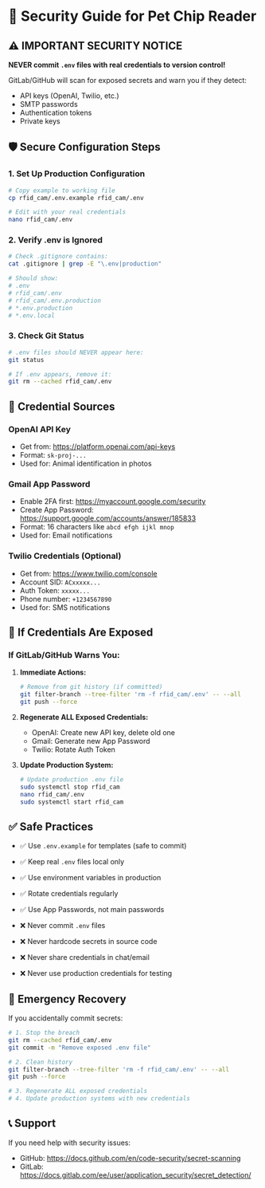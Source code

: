 # 🔐 Security Guide for Pet Chip Reader

## ⚠️ IMPORTANT SECURITY NOTICE

**NEVER commit `.env` files with real credentials to version control!**

GitLab/GitHub will scan for exposed secrets and warn you if they detect:
- API keys (OpenAI, Twilio, etc.)
- SMTP passwords
- Authentication tokens
- Private keys

## 🛡️ Secure Configuration Steps

### 1. Set Up Production Configuration

```bash
# Copy example to working file
cp rfid_cam/.env.example rfid_cam/.env

# Edit with your real credentials
nano rfid_cam/.env
```

### 2. Verify .env is Ignored

```bash
# Check .gitignore contains:
cat .gitignore | grep -E "\.env|production"

# Should show:
# .env
# rfid_cam/.env
# rfid_cam/.env.production
# *.env.production
# *.env.local
```

### 3. Check Git Status

```bash
# .env files should NEVER appear here:
git status

# If .env appears, remove it:
git rm --cached rfid_cam/.env
```

## 🔑 Credential Sources

### OpenAI API Key
- Get from: https://platform.openai.com/api-keys
- Format: `sk-proj-...`
- Used for: Animal identification in photos

### Gmail App Password
- Enable 2FA first: https://myaccount.google.com/security
- Create App Password: https://support.google.com/accounts/answer/185833
- Format: 16 characters like `abcd efgh ijkl mnop`
- Used for: Email notifications

### Twilio Credentials (Optional)
- Get from: https://www.twilio.com/console
- Account SID: `ACxxxxx...`
- Auth Token: `xxxxx...`
- Phone number: `+1234567890`
- Used for: SMS notifications

## 🚨 If Credentials Are Exposed

### If GitLab/GitHub Warns You:

1. **Immediate Actions:**
   ```bash
   # Remove from git history (if committed)
   git filter-branch --tree-filter 'rm -f rfid_cam/.env' -- --all
   git push --force
   ```

2. **Regenerate ALL Exposed Credentials:**
   - OpenAI: Create new API key, delete old one
   - Gmail: Generate new App Password
   - Twilio: Rotate Auth Token

3. **Update Production System:**
   ```bash
   # Update production .env file
   sudo systemctl stop rfid_cam
   nano rfid_cam/.env
   sudo systemctl start rfid_cam
   ```

## ✅ Safe Practices

- ✅ Use `.env.example` for templates (safe to commit)
- ✅ Keep real `.env` files local only
- ✅ Use environment variables in production
- ✅ Rotate credentials regularly
- ✅ Use App Passwords, not main passwords

- ❌ Never commit `.env` files
- ❌ Never hardcode secrets in source code  
- ❌ Never share credentials in chat/email
- ❌ Never use production credentials for testing

## 🔄 Emergency Recovery

If you accidentally commit secrets:

```bash
# 1. Stop the breach
git rm --cached rfid_cam/.env
git commit -m "Remove exposed .env file"

# 2. Clean history
git filter-branch --tree-filter 'rm -f rfid_cam/.env' -- --all
git push --force

# 3. Regenerate ALL exposed credentials
# 4. Update production systems with new credentials
```

## 📞 Support

If you need help with security issues:
- GitHub: https://docs.github.com/en/code-security/secret-scanning
- GitLab: https://docs.gitlab.com/ee/user/application_security/secret_detection/